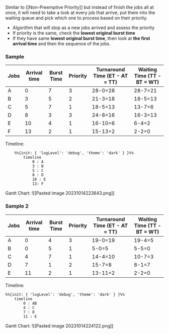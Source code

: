 Similar to [[Non-Preemptive Priority]] but instead of finish the jobs all at once, it will need to take a look at every job that arrive, put them into the waiting queue and pick which one to process based on their priority.

- Algorithm that will stop as a new jobs arrived and assess the priority 
- If priority is the same, check the **lowest original burst time**
- If they have same **lowest original burst time**, then look at **the first arrival time** and then the sequence of the jobs.

### Sample
|Jobs | Arrival time|Burst Time|Priority| Turnaround Time (ET - AT = TT) | Waiting Time (TT - BT = WT)|
|---|---|---|---|---|--|
|A|0|7|3|28-0=28|28-7=21|
|B|3|5|2|21-3=18|18-5=13|
|C|5|7|1|18-5=13|13-7=6|
|D|8|3|3|24-8=16|16-3=13|
|E| 10|4|1|16-10=6|6-4=2|
|F|13|2|1|15-13=2|2-2=0|

Timeline:
```mermaid
	%%{init: { 'logLevel': 'debug', 'theme': 'dark' } }%%
		timeline
		    0 : A
		    3 : B
			5 : C
		    8 : D
		    10 : E
		    13: F
```

Gantt Chart:
![[Pasted image 20231014223843.png]]

### Sample 2
|Jobs | Arrival time|Burst Time| Priority| Turnaround Time (ET - AT = TT) | Waiting Time (TT - BT = WT)|
|---|---|---|---|---|--|
|A|0|4|3|19-0=19|19-4=5|
|B|0|5|1|5-0=5|5-5=0|
|C|4|7|1|14-4=10|10-7=3|
|D|7|1|2|15-7=8|8-1=7|
|E|11|2|1|13-11=2|2-2=0|

Timeline:
```mermaid
%%{init: { 'logLevel': 'debug', 'theme': 'dark' } }%%
	timeline
	    0 : AB
	    4 : C
		7 : D
	    11 : E

```

Gantt Chart:
![[Pasted image 20231014224122.png]]
